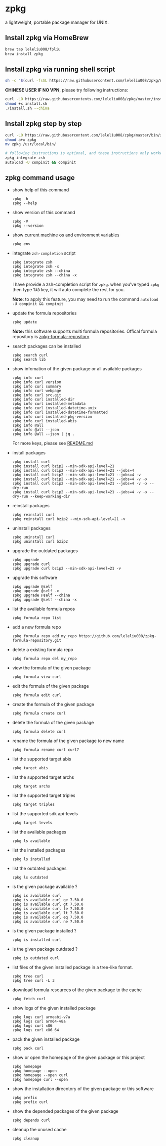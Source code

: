 # zpkg
a lightweight, portable package manager for UNIX.

## Install zpkg via HomeBrew

```bash
brew tap leleliu008/fpliu
brew install zpkg
```

## Install zpkg via running shell script
```bash
sh -c "$(curl -fsSL https://raw.githubusercontent.com/leleliu008/zpkg/master/install.sh)"
```
**CHINESE USER IF NO VPN**, please try following instructions:
```bash
curl -LO https://raw.githubusercontents.com/leleliu008/zpkg/master/install.sh
chmod +x install.sh
./install.sh --china
```

## Install zpkg step by step
```bash
curl -LO https://raw.githubusercontent.com/leleliu008/zpkg/master/bin/zpkg
chmod a+x zpkg
mv zpkg /usr/local/bin/

# following instructions is optional, and these instructions only worked in zsh
zpkg integrate zsh
autoload -U compinit && compinit
```

## zpkg command usage
*   show help of this command
        
        zpkg -h
        zpkg --help
        
*   show version of this command
        
        zpkg -V
        zpkg --version
        
*   show current machine os and environment variables

        zpkg env

*   integrate `zsh-completion` script

        zpkg integrate zsh
        zpkg integrate zsh -x
        zpkg integrate zsh --china
        zpkg integrate zsh --china -x
        
    I have provide a zsh-completion script for `zpkg`. when you've typed `zpkg` then type `TAB` key, it will auto complete the rest for you.

    **Note**: to apply this feature, you may need to run the command `autoload -U compinit && compinit`


*   update the formula repositories

        zpkg update
        
    **Note:** this software supports multi formula repositories. Offical formula repository is [zpkg-formula-repository](https://github.com/leleliu008/zpkg-formula-repository)

*   search packages can be installed
        
        zpkg search curl
        zpkg search lib
        
*   show infomation of the given package or all available packages
        
        zpkg info curl
        zpkg info curl version
        zpkg info curl summary
        zpkg info curl webpage
        zpkg info curl src.git
        zpkg info curl installed-dir
        zpkg info curl installed-metadata
        zpkg info curl installed-datetime-unix
        zpkg info curl installed-datetime-formatted
        zpkg info curl installed-pkg-version
        zpkg info curl installed-abis
        zpkg info @all
        zpkg info @all --json
        zpkg info @all --json | jq .
        

    For more keys, please see [README.md](https://github.com/leleliu008/zpkg-formula-repository/blob/master/README.md#the-function-must-be-invoked-on-top-of-the-formula)

*   install packages
        
        zpkg install curl
        zpkg install curl bzip2 --min-sdk-api-level=21
        zpkg install curl bzip2 --min-sdk-api-level=21 --jobs=4
        zpkg install curl bzip2 --min-sdk-api-level=21 --jobs=4 -v
        zpkg install curl bzip2 --min-sdk-api-level=21 --jobs=4 -v -x
        zpkg install curl bzip2 --min-sdk-api-level=21 --jobs=4 -v -x --dry-run
        zpkg install curl bzip2 --min-sdk-api-level=21 --jobs=4 -v -x --dry-run --keep-working-dir
        
*   reinstall packages
        
        zpkg reinstall curl
        zpkg reinstall curl bzip2 --min-sdk-api-level=21 -v
        
*   uninstall packages

        zpkg uninstall curl
        zpkg uninstall curl bzip2
        
*   upgrade the outdated packages

        zpkg upgrade
        zpkg upgrade curl
        zpkg upgrade curl bzip2 --min-sdk-api-level=21 -v
        
*   upgrade this software

        zpkg upgrade @self
        zpkg upgrade @self -x
        zpkg upgrade @self --china
        zpkg upgrade @self --china -x
        

*   list the avaliable formula repos

        zpkg formula repo list

*   add a new formula repo

        zpkg formula repo add my_repo https://github.com/leleliu008/zpkg-formula-repository.git

*   delete a existing formula repo

        zpkg formula repo del my_repo

*   view the formula of the given package
        
        zpkg formula view curl
        
*   edit the formula of the given package
        
        zpkg formula edit curl
        
*   create the formula of the given package
        
        zpkg formula create curl
        
*   delete the formula of the given package
        
        zpkg formula delete curl
        
*   rename the formula of the given package to new name
        
        zpkg formula rename curl curl7
        
*   list the supported target abis
        
        zpkg target abis

*   list the supported target archs
        
        zpkg target archs

*   list the supported target triples
        
        zpkg target triples

*   list the supported sdk api-levels
        
        zpkg target levels
        
*   list the available packages
        
        zpkg ls available
        
*   list the installed packages
        
        zpkg ls installed
        
*   list the outdated packages
        
        zpkg ls outdated
        
*   is the given package available ?
        
        zpkg is available curl
        zpkg is available curl ge 7.50.0
        zpkg is available curl gt 7.50.0
        zpkg is available curl le 7.50.0
        zpkg is available curl lt 7.50.0
        zpkg is available curl eq 7.50.0
        zpkg is available curl ne 7.50.0
        
*   is the given package installed ?
        
        zpkg is installed curl
        
*   is the given package outdated ?
        
        zpkg is outdated curl
        
*   list files of the given installed package in a tree-like format.
        
        zpkg tree curl
        zpkg tree curl -L 3
        
*   download formula resources of the given package to the cache
        
        zpkg fetch curl
        
*   show logs of the given installed package
        
        zpkg logs curl armeabi-v7a
        zpkg logs curl arm64-v8a
        zpkg logs curl x86
        zpkg logs curl x86_64
        
*   pack the given installed package
        
        zpkg pack curl
        
*   show or open the homepage of the given package or this project
        
        zpkg homepage
        zpkg homepage --open
        zpkg homepage --open curl
        zpkg homepage curl --open
        
*   show the installation direcotory of the given package or this software
        
        zpkg prefix
        zpkg prefix curl
        
*   show the depended packages of the given package
        
        zpkg depends curl
        
*   cleanup the unused cache
        
        zpkg cleanup
        
